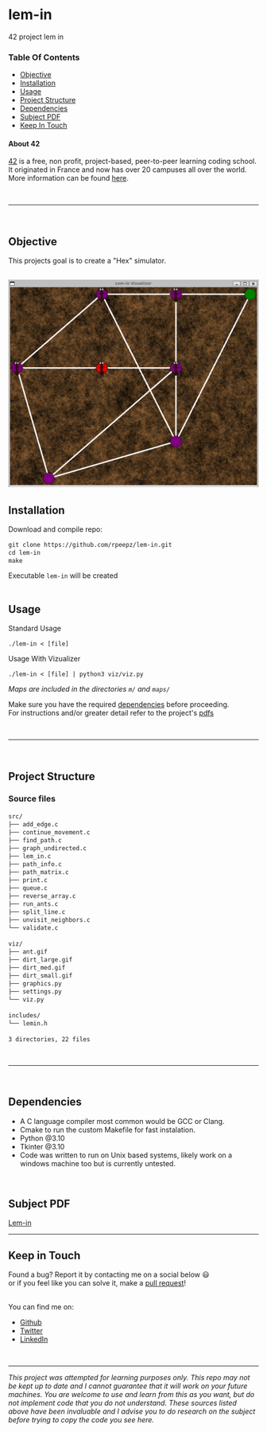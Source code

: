 # lem-in
42 project lem in

### Table Of Contents
* [Objective](#objective)
* [Installation](#installation)
* [Usage](#usage)
* [Project Structure](#project-structure)
* [Dependencies](#dependencies)
* [Subject PDF](#subject-pdf)
* [Keep In Touch](#keep-in-touch)

#### About 42  
[42][42] is a free, non profit, project-based, peer-to-peer learning coding school. It originated in France and now has over 20 campuses all over the world. More information can be found [here][42].

<br>

---

<br>


## Objective  
This projects goal is to create a "Hex" simulator.

![test](https://github.com/rpeepz/lem-in/blob/5949ade1def7ccd0c797044a5e791ef865864ae2/Lemin%20Viz.png "sample") <br>
---  


## Installation
Download and compile repo:  
``` 
git clone https://github.com/rpeepz/lem-in.git  
cd lem-in  
make  
```  
Executable `lem-in` will be created  
<br>


## Usage  
Standard Usage
```
./lem-in < [file]  
```
Usage With Vizualizer
```
./lem-in < [file] | python3 viz/viz.py
```

*Maps are included in the directories `m/` and `maps/`*

Make sure you have the required [dependencies](#dependencies) before proceeding.  
For instructions and/or greater detail refer to the project's [pdfs](#subject-pdf)  

<br>

---  

<br>

## Project Structure

### Source files

```
src/
├── add_edge.c
├── continue_movement.c
├── find_path.c
├── graph_undirected.c
├── lem_in.c
├── path_info.c
├── path_matrix.c
├── print.c
├── queue.c
├── reverse_array.c
├── run_ants.c
├── split_line.c
├── unvisit_neighbors.c
└── validate.c

viz/
├── ant.gif
├── dirt_large.gif
├── dirt_med.gif
├── dirt_small.gif
├── graphics.py
├── settings.py
└── viz.py

includes/
└── lemin.h

3 directories, 22 files
```

<br>

--- 

<br>

## Dependencies  
* A C language compiler most common would be GCC or Clang.
* Cmake to run the custom Makefile for fast instalation.
* Python @3.10
* Tkinter @3.10
* Code was written to run on Unix based systems, likely work on a windows machine too but is currently untested.

<br>

## Subject PDF
[Lem-in][pdf1]  

---  

## Keep in Touch  
Found a bug? Report it by contacting me on a social below  😃  
or if you feel like you can solve it, make a [pull request]!  
<br>  

You can find me on:
* [Github](https://github.com/rpeepz)  
* [Twitter](https://twitter.com/papagna94) 
* [LinkedIn](https://www.linkedin.com/in/rpapagna-510) 
<!-- * [Medium](https://medium.com/@themichaelbrave)  -->
<!-- * [Home] -->

<br>

---

_This project was attempted for learning purposes only. This repo may not be kept up to date and I cannot guarantee that it will work on your future machines. You are welcome to use and learn from this as you want, but do not implement code that you do not understand. These sources listed above have been invaluable and I advise you to do research on the subject before trying to copy the code you see here._

[42]: http://42.us.org "42 USA"
[pdf1]:  https://github.com/rpeepz/lem-in/blob/main/Lem-in.en.pdf "Lem-in"
[pull request]: https://github.com/rpeepz/lem-in/pulls "pull away"
